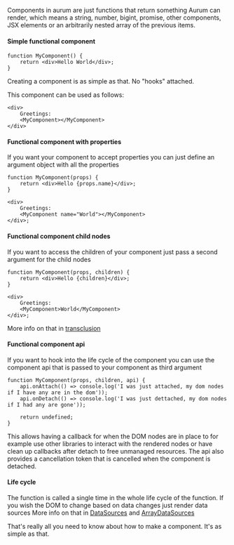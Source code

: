 Components in aurum are just functions that return something Aurum can render, which means a string, number, bigint, promise, other components, JSX elements or an arbitrarily nested array of the previous items.

#### Simple functional component

```tsx
function MyComponent() {
    return <div>Hello World</div>;
}
```

Creating a component is as simple as that. No "hooks" attached.

This component can be used as follows:

```tsx
<div>
    Greetings:
    <MyComponent></MyComponent>
</div>
```

#### Functional component with properties

If you want your component to accept properties you can just define an argument object with all the properties

```tsx
function MyComponent(props) {
    return <div>Hello {props.name}</div>;
}

<div>
    Greetings:
    <MyComponent name="World"></MyComponent>
</div>;
```

#### Functional component child nodes

If you want to access the children of your component just pass a second argument for the child nodes

```tsx
function MyComponent(props, children) {
    return <div>Hello {children}</div>;
}

<div>
    Greetings:
    <MyComponent>World</MyComponent>
</div>;
```

More info on that in [transclusion](#/getting_started/transclude)

#### Functional component api

If you want to hook into the life cycle of the component you can use the component api that is passed to your
component as third argument

```tsx
function MyComponent(props, children, api) {
    api.onAttach(() => console.log('I was just attached, my dom nodes if I have any are in the dom'));
    api.onDetach(() => console.log('I was just dettached, my dom nodes if I had any are gone'));

    return undefined;
}
```

This allows having a callback for when the DOM nodes are in place to for example use other libraries to interact with the rendered nodes
or have clean up callbacks after detach to free unmanaged resources. The api also provides a cancellation token that is cancelled when the component is detached.

#### Life cycle

The function is called a single time in the whole life cycle of the function. If you wish the DOM to change based on data changes just render data sources
More info on that in [DataSources](#/getting_started/datasource) and [ArrayDataSources](#/getting_started/arraydatasource)

That's really all you need to know about how to make a component. It's as simple as that.
